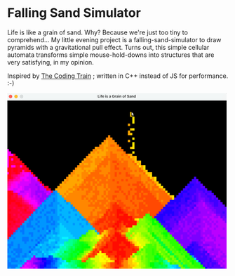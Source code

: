 # Falling Sand Simulator
Life is like a grain of sand. Why? Because we're just too tiny to comprehend... 
My little evening project is a falling-sand-simulator to draw pyramids with a gravitational pull effect. 
Turns out, this simple cellular automata transforms simple mouse-hold-downs into structures that are very satisfying, in my opinion.

Inspired by [The Coding Train](https://www.youtube.com/watch?v=L4u7Zy_b868) ; written in C++ instead of JS for performance. :-)

<img src="demo.png" width="500" height="400">


